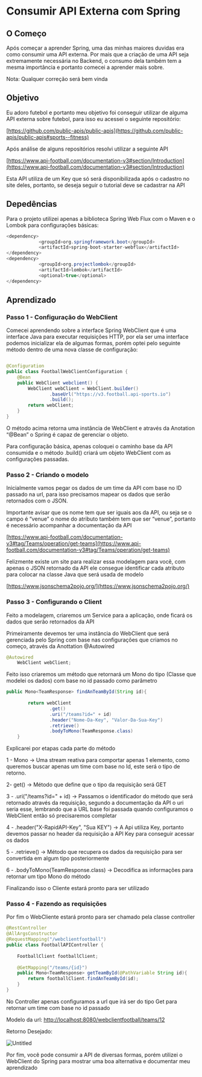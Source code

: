 # Consumir API Externa com Spring

## O Começo

Após começar a aprender Spring, uma das minhas maiores duvidas era como consumir uma API externa. Por mais que a criação de uma API seja extremamente necessária no Backend, o consumo dela também tem a mesma importância e portanto comecei a aprender mais sobre.

Nota: Qualquer correção será bem vinda

## Objetivo

Eu adoro futebol e portanto meu objetivo foi conseguir utilizar de alguma API externa sobre futebol, para isso eu acessei o seguinte repositório:

[https://github.com/public-apis/public-apis](https://github.com/public-apis/public-apis#sports--fitness)

Após análise de alguns repositórios resolvi utilizar a seguinte API

[https://www.api-football.com/documentation-v3#section/Introduction](https://www.api-football.com/documentation-v3#section/Introduction)

Esta API utiliza de um Key que só será disponibilizada após o cadastro no site deles, portanto, se deseja seguir o tutorial deve se cadastrar na API 

## Depedências

Para o projeto utilizei apenas a biblioteca Spring Web Flux com o Maven e o Lombok para configurações básicas:

```java
<dependency>
			<groupId>org.springframework.boot</groupId>
			<artifactId>spring-boot-starter-webflux</artifactId>
</dependency>
<dependency>
			<groupId>org.projectlombok</groupId>
			<artifactId>lombok</artifactId>
			<optional>true</optional>
</dependency>
```

## Aprendizado

### Passo 1 - Configuração do WebClient

Comecei aprendendo sobre a interface Spring WebClient que é uma interface Java para executar requisições HTTP, por ela ser uma interface podemos inicializar ela de algumas formas, porém optei pelo seguinte método dentro de uma nova classe de configuração:

```java

@Configuration
public class FootballWebClientConfiguration {
	@Bean
	public WebClient webclient() {
		WebClient webClient = WebClient.builder()
				.baseUrl("https://v3.football.api-sports.io")
				.build();
		return webClient;
	}
}
```

O método acima retorna uma instância de WebClient e através da Anotation “@Bean” o Spring é capaz de gerenciar o objeto.

Para configuração básica, apenas coloquei o caminho base da API consumida e o método .build() criará um objeto WebClient com as configurações passadas.

### Passo 2 - Criando o modelo

Inicialmente vamos pegar os dados de um time da API com base no ID passado na url, para isso precisamos mapear os dados que serão retornados com o JSON.

Importante avisar que os nome tem que ser iguais aos da API, ou seja se o campo é “venue” o nome do atributo também tem que ser “venue”, portanto é necessário acompanhar a documentação da API

[https://www.api-football.com/documentation-v3#tag/Teams/operation/get-teams](https://www.api-football.com/documentation-v3#tag/Teams/operation/get-teams)

Felizmente existe um site para realizar essa modelagem para você, com apenas o JSON retornado da API ele consegue identificar cada atributo para colocar na classe Java que será usada de modelo

[https://www.jsonschema2pojo.org/](https://www.jsonschema2pojo.org/)

### Passo 3 - Configurando o Client

Feito a modelagem, criaremos um Service para a aplicação, onde ficará os dados que serão retornados da API

Primeiramente devemos ter uma instância do WebClient que será gerenciada pelo Spring com base nas configurações que criamos no começo, através da Anottation @Autowired

```java
@Autowired
	WebClient webClient;
```

Feito isso criaremos um método que retornará um Mono do tipo<TeamResponse> (Classe que modelei os dados) com base no id passado como parâmetro 

```java
public Mono<TeamResponse> findAnTeamById(String id){
		
		return webClient
				.get()
				.uri("/teams?id=" + id)
				.header("Nome-Da-Key", "Valor-Da-Sua-Key")
				.retrieve()
				.bodyToMono(TeamResponse.class)
	}
```

Explicarei por etapas cada parte do método

1 - Mono → Uma stream reativa para comportar apenas 1 elemento, como queremos buscar apenas um time com base no Id, este será o tipo de retorno.

2- get() → Método que define que o tipo da requisição será GET

3 - .uri("/teams?id=" + id) → Passamos o identificador do método que será retornado através da requisição, segundo a documentação da API o uri seria esse, lembrando que a URL base foi passada quando configuramos o WebClient então só precisaremos completar

4 - .header("X-RapidAPI-Key", "Sua KEY") → A Api utiliza Key, portanto devemos passar no header da requisição a API Key para conseguir acessar os dados 

5 - .retrieve() → Método que recupera os dados da requisição para ser convertida em algum tipo posteriormente

6 - .bodyToMono(TeamResponse.class) → Decodifica as informações para retornar um tipo Mono do método

Finalizando isso o Cliente estará pronto para ser utilizado

### Passo 4 - Fazendo as requisições

Por fim o WebCliente estará pronto para ser chamado pela classe controller

```java
@RestController
@AllArgsConstructor
@RequestMapping("/webclientfootball")
public class FootballAPIController {
	
	FootballClient footballClient;
	
	@GetMapping("/teams/{id}")
	public Mono<TeamResponse> getTeamById(@PathVariable String id){
		return footballClient.findAnTeamById(id);
	}
}
```

No Controller apenas configuramos a url que irá ser do tipo Get para retornar um time com base no id passado

Modelo da url: [http://localhost:8080/webclientfootball/teams/12](http://localhost:8080/webclientfootball/teams/12)

Retorno Desejado:

![Untitled](https://s3-us-west-2.amazonaws.com/secure.notion-static.com/14f5a754-5a4f-447e-9c7f-14f319343cae/Untitled.png)

Por fim, você pode consumir a API de diversas formas, porém utilizei o WebClient do Spring para mostrar uma boa alternativa e documentar meu aprendizado
